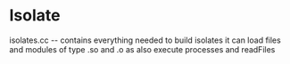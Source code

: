 # Isolate
isolates.cc -- contains everything needed to build isolates it can load files and modules of type .so and .o as also execute processes and readFiles 
